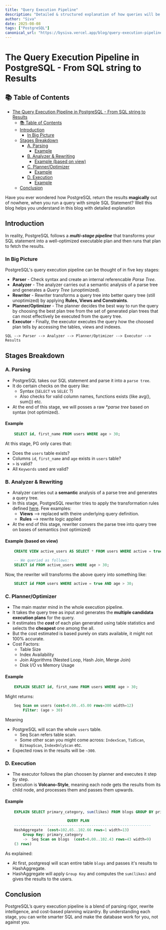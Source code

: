 ```yaml
---
title: "Query Execution Pipeline"
description: "Detailed & structured explanation of how queries will be processed and execution in PostgreSQL Internally"
author: "Siva"
date: 2025-08-08
tags: ["PostgreSQL"]
canonical_url: "https://bysiva.vercel.app/blog/query-execution-pipeline"
---
```


# The Query Execution Pipeline in PostgreSQL - From SQL string to Results

## 📚 Table of Contents
- [The Query Execution Pipeline in PostgreSQL - From SQL string to Results](#the-query-execution-pipeline-in-postgresql---from-sql-string-to-results)
  - [📚 Table of Contents](#-table-of-contents)
  - [Introduction](#introduction)
    - [In Big Picture](#in-big-picture)
  - [Stages Breakdown](#stages-breakdown)
    - [A. Parsing](#a-parsing)
      - [Example](#example)
    - [B. Analyzer \& Rewriting](#b-analyzer--rewriting)
      - [Example (based on view)](#example-based-on-view)
    - [C. Planner/Optimizer](#c-planneroptimizer)
      - [Example](#example-1)
    - [D. Execution](#d-execution)
      - [Example](#example-2)
  - [Conclusion](#conclusion)
   
Have you ever wondered how PostgreSQL return the results **magically** out of nowhere, when you run a query with simple SQL Statement? Well this blog helps you understand in this blog with detailed explanation

## Introduction
In reality, PostgreSQL follows a **_multi-stage pipeline_** that transforms your SQL statement into a well-optimized executable plan and then runs that plan to fetch the results.
### In Big Picture
PostgreSQL's query execution pipeline can be thought of in five key stages:
- **Parser** - Check syntax and create an internal referencable _Parse Tree_.
- **Analyzer** - The analyzer carries out a semantic analysis of a parse tree and generates a _Query Tree_ (unoptimized).
- **Rewriter** - Rewriter transforms a query tree into better query tree (still unoptimized) by applying **Rules, Views and Constraints**.
- **Planner/Optimizer** - The planner decides the best way to run the query by choosing the best plan tree from the set of generated plan trees that can most effectively be executed from the query tree.
- **Executor** - Finally, the executor executes the query how the choosed plan tells by accessing the tables, views and indexes.
```pgsql
SQL --> Parser --> Analyzer --> Planner/Optimizer --> Executor --> Results
```

## Stages Breakdown
### A. Parsing
- PostgreSQL takes our SQL statement and parse it into a `parse tree`.
- It do certain checks on the query like:
  - Syntax (`SELECT` vs `SELEC` ?)
  - Also checks for valid column names, functions exists (like avg(), sum()) etc.
- At the end of this stage, we will posses a raw **parse tree* based on syntax (not optimized).
#### Example
```sql
    SELECT id, first_name FROM users WHERE age > 30;
```
At this stage, PG only cares that:
- Does the `users` table exists?
- Columns `id`, `first_name` and `age` exists in `users` table?
- `>` is valid?
- All `Keywords` used are valid?

### B. Analyzer & Rewriting
- Analyzer carries out a **semantic** analysis of a parse tree and generates a query tree.
- In this stage, PostgreSQL rewriter tries to apply the transformation rules defined [here](https://www.postgresql.org/docs/current/rules.html). Few examples:
  - **Views** --> replaced with theire underlying query definition.
  - **Rules** --> rewrite logic applied
- At the end of this stage, rewriter convers the parse tree into query tree on bases of semantics (not optimized)
#### Example (based on view)
```sql
    CREATE VIEW active_users AS SELECT * FROM users WHERE active = true;  -- active_users view

    -- We queried as follows:
    SELECT id FROM active_users WHERE age > 30;
```
Now, the rewriter will transforms the above query into something like:
```sql
    SELECT id FROM users WHERE active = true AND age > 30;
```

### C. Planner/Optimizer
- The main master mind in the whole execution pipeline.
- It takes the query tree as input and generates the **multiple candidata execution plans** for the query.
- It estimates the **_cost_** of each plan generated using table statistics and selects the **cheapest** one among the all.
- But the cost estimated is based purely on stats available, it might not 100% accurate.
- Cost Factors:
  - Table Size
  - Index Availability
  - Join Algorithms (Nested Loop, Hash Join, Merge Join)
  - Disk I/O vs Memory Usage
#### Example
```sql
    EXPLAIN SELECT id, first_name FROM users WHERE age > 30;
```
Might returns:
```sql
    Seq Scan on users (cost=0.00..45.00 rows=300 width=12)
        Filter: (age > 30)
```
Meaning
- PostgreSQL will scan the whole `users` table.
  - Seq Scan refers table scan.
  - Some other scan you might come across: `IndexScan`, `TidScan`, `BitmapScan`, `IndexOnlyScan` etc.
- Expected rows in the results will be `~300`.

### D. Execution
- The executor follows the plan choosen by planner and executes it step by step.
- Execution is **Volcano-Style**, meaning each node gets the results from its child node, and processes them and passes them upwards.
#### Example
```sql
    EXPLAIN SELECT primary_category, sum(likes) FROM blogs GROUP BY primary_category;

                            QUERY PLAN                          
    --------------------------------------------------------------
    HashAggregate  (cost=102.65..102.66 rows=1 width=13)
        Group Key: primary_category
        ->  Seq Scan on blogs  (cost=0.00..102.43 rows=43 width=9)
    (3 rows)
```
As explained:
- At first, postgresql will scan entire table `blogs` and passes it's results to HashAggregate.
- HashAggregate will apply `Group Key` and computes the `sum(likes)` and gives the results to the users.
  
## Conclusion
PostgreSQL’s query execution pipeline is a blend of parsing rigor, rewrite intelligence, and cost-based planning wizardry. By understanding each stage, you can write smarter SQL and make the database work for you, not against you.